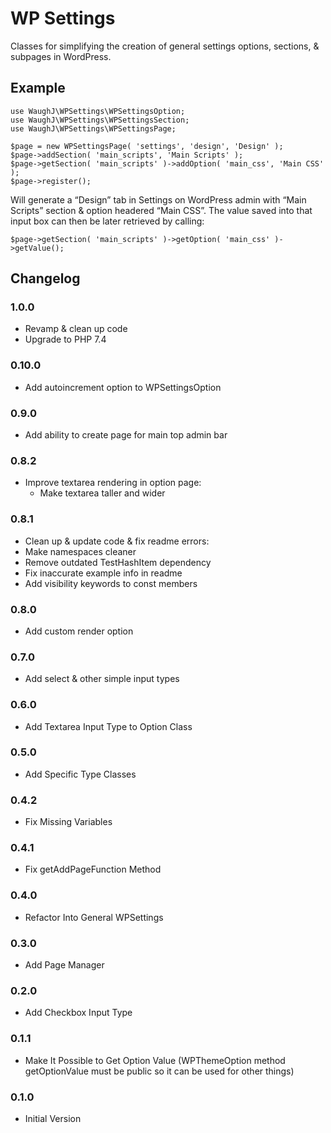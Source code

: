 WP Settings
=========================

Classes for simplifying the creation of general settings options, sections, & subpages in WordPress.

## Example

    use WaughJ\WPSettings\WPSettingsOption;
    use WaughJ\WPSettings\WPSettingsSection;
    use WaughJ\WPSettings\WPSettingsPage;

    $page = new WPSettingsPage( 'settings', 'design', 'Design' );
    $page->addSection( 'main_scripts', 'Main Scripts' );
    $page->getSection( 'main_scripts' )->addOption( 'main_css', 'Main CSS' );
    $page->register();

Will generate a “Design” tab in Settings on WordPress admin with “Main Scripts” section & option headered “Main CSS”. The value saved into that input box can then be later retrieved by calling:

    $page->getSection( 'main_scripts' )->getOption( 'main_css' )->getValue();

## Changelog

### 1.0.0
* Revamp & clean up code
* Upgrade to PHP 7.4

### 0.10.0
* Add autoincrement option to WPSettingsOption

### 0.9.0
* Add ability to create page for main top admin bar

### 0.8.2
* Improve textarea rendering in option page:
    * Make textarea taller and wider

### 0.8.1
* Clean up & update code & fix readme errors:
* Make namespaces cleaner
* Remove outdated TestHashItem dependency
* Fix inaccurate example info in readme
* Add visibility keywords to const members

### 0.8.0
* Add custom render option

### 0.7.0
* Add select & other simple input types

### 0.6.0
* Add Textarea Input Type to Option Class

### 0.5.0
* Add Specific Type Classes

### 0.4.2
* Fix Missing Variables

### 0.4.1
* Fix getAddPageFunction Method

### 0.4.0
* Refactor Into General WPSettings

### 0.3.0
* Add Page Manager

### 0.2.0
* Add Checkbox Input Type

### 0.1.1
* Make It Possible to Get Option Value (WPThemeOption method getOptionValue must be public so it can be used for other things)

### 0.1.0
* Initial Version